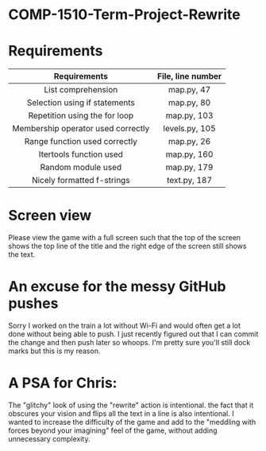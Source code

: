 # COMP-1510-Term-Project-Rewrite

# Requirements

|            Requirements            | File, line number |
|:----------------------------------:|:-----------------:|
|         List comprehension         |    map.py, 47     | to skip mobs that aren't going to do anything anyways
|   Selection using if statements    |    map.py, 80     |
|   Repetition using the for loop    |    map.py, 103    |
| Membership operator used correctly |  levels.py, 105   |
|   Range function used correctly    |    map.py, 26     |
|      Itertools function used       |    map.py, 160    |
|         Random module used         |    map.py, 179    |
|     Nicely formatted f-strings     |   text.py, 187    |


# Screen view

Please view the game with a full screen such that the top of the screen shows the top line of the title and the right
edge of the screen still shows the text.


# An excuse for the messy GitHub pushes

Sorry I worked on the train a lot without Wi-Fi and would often get a lot done without being able to push.
I just recently figured out that I can commit the change and then push later so whoops.
I'm pretty sure you'll still dock marks but this is my reason.

# A PSA for Chris:

The "glitchy" look of using the "rewrite" action is intentional.
the fact that it obscures your vision and flips all the text in a line is also intentional.
I wanted to increase the difficulty of the game and add to
the "meddling with forces beyond your imagining"
feel of the game, without adding unnecessary complexity.
  